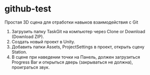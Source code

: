 # github-test

Простая 3D сцена для отработки навыков взаимодействия с Git

1. Загрузить папку TaskGit на компьютер через Clone or Download (Download ZIP).
2. Создать новый проект в Unity.
3. Добавить папки Assets, ProjectSettings в проект, открыть сцену Station.
4. В сцене при наведении точки на Панель, должен загрузиться Progress Bar и открыться дверь (закрываться не должна), проиграться звук.
